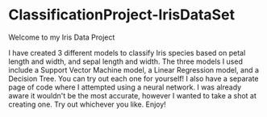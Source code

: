 # ClassificationProject-IrisDataSet
Welcome to my Iris Data Project

I have created 3 different models to classify Iris species based on petal length and width, and sepal length and width.
The three models I used include a Support Vector Machine model, a Linear Regression model, and a Decision Tree. You can try out each one for yourself!
I also have a separate page of code where I attempted using a neural network. I was already aware it wouldn't be the most accurate, however I wanted to take a shot at creating one. 
Try out whichever you like.
Enjoy!
